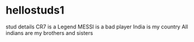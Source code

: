 # hellostuds1
stud details
CR7 is a Legend
MESSI is a bad player
India is my country
All indians are my brothers and sisters
